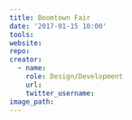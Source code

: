 ```yaml
---
title: Boomtown Fair
date: '2017-01-15 10:00'
tools:
website:
repo:
creator:
  - name:
    role: Design/Development
    url:
    twitter_username:
image_path:
---
```


